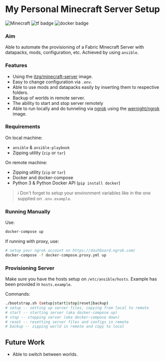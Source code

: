 # My Personal Minecraft Server Setup

![Minecraft](https://img.shields.io/badge/Minecraft-1.18.1-green?logo=minecraft)
![tf badge](https://img.shields.io/badge/Ansible-2.9.6-lightgray?logo=ansible)
![docker badge](https://img.shields.io/badge/Docker-20.10.6-blue?logo=docker)

### Aim

Able to automate the provisioning of a Fabric Minecraft Server with datapacks, mods, configuration, etc.
Achieved by using `ansible`.

### Features

- Using the [itzg/minecraft-server](https://github.com/itzg/docker-minecraft-server/) image.
- Easy to change configuration via `.env`.
- Able to use mods and datapacks easily by inserting them to respective folders.
- Backup of worlds in remote server.
- The ability to start and stop server remotely
- Able to run locally and do tunneling via [ngrok](https://ngrok.com/) using the [wernight/ngrok](https://github.com/wernight/ngrok) image.

### Requirements

On local machine:

- `ansible` & `ansible-playbook`
- Zipping utility (`zip` or `tar`)

On remote machine:

- Zipping utility (`zip` or `tar`)
- Docker and docker-compose
- Python 3 & Python Docker API (`pip install docker`)

> :information_source: Don't forget to setup your environment variables like in the one supplied on `.env.example`.

### Running Manually

Use:

```bash
docker-compose up
```

If running with proxy, use:

```bash
# setup your ngrok account on https://dashboard.ngrok.com/
docker-compose -f docker-compose.proxy.yml up
```

### Provisioning Server

Make sure you have the hosts setup on `/etc/ansible/hosts`.
Example has been provided in `hosts.example`.

Commands:

```bash
./bootstrap.sh (setup|start|stop|reset|backup)
# setup -- setting up server files, copying from local to remote
# start -- starting server (aka docker-compose up)
# stop -- stopping server (aka docker-compose down)
# reset -- resetting server files and configs in remote
# backup -- zipping world in remote and copy to local
```

## Future Work

- Able to switch between worlds.
